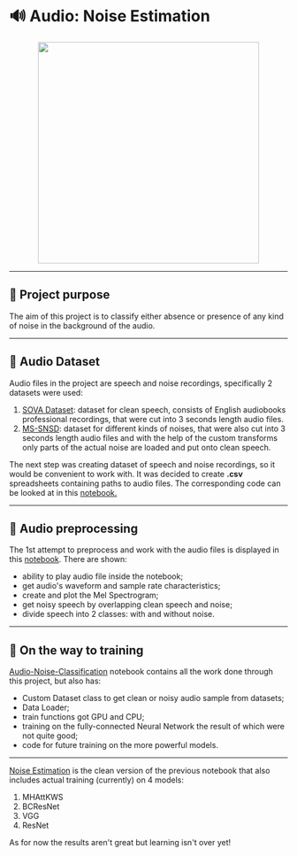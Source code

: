 # 🔊 Audio: Noise Estimation

<div id="header" align="center">
  <img src="https://i.gifer.com/Jfyt.gif" width="400"/>
</div>

---

## 🎯 Project purpose
The aim of this project is to classify either absence or presence of any kind of noise in the background of the audio. 

---

## 🎵 Audio Dataset
Audio files in the project are speech and noise recordings, specifically 2 datasets were used:
1. [SOVA Dataset](https://sova.ai/dataset/): dataset for clean speech, consists of English audiobooks professional recordings, that were cut into 3 seconds length audio files.
2. [MS-SNSD](https://github.com/microsoft/MS-SNSD): dataset for different kinds of noises, that were also cut into 3 seconds length audio files and with the help of the custom transforms only parts of the actual noise are loaded and put onto clean speech.

The next step was creating dataset of speech and noise recordings, so it would be convenient to work with. It was decided to create **.csv** spreadsheets containing paths to audio files. The corresponding code can be looked at in this [notebook.](https://github.com/Daryadare/Audio-Noise-Classification/blob/main/create-csv.ipynb)

---

## 👾 Audio preprocessing

The 1st attempt to preprocess and work with the audio files is displayed in this [notebook](https://github.com/Daryadare/Audio-Noise-Classification/blob/main/audio-work-first-try.ipynb). There are shown:
* ability to play audio file inside the notebook;
* get audio's waveform and sample rate characteristics;
* create and plot the Mel Spectrogram;
* get noisy speech by overlapping clean speech and noise;
* divide speech into 2 classes: with and without noise.

---

## 🦾 On the way to training
[Audio-Noise-Classification](https://github.com/Daryadare/Audio-Noise-Classification/blob/main/ANC-proj.ipynb) notebook contains all the work done through this project, but also has:
* Custom Dataset class to get clean or noisy audio sample from datasets;
* Data Loader;
* train functions got GPU and CPU;
* training on the fully-connected Neural Network the result of which were not quite good;
* code for future training on the more powerful models.

---

[Noise Estimation](https://github.com/Daryadare/Audio-Noise-Classification/blob/main/Noise-Estimation.ipynb) is the clean version of the previous notebook that also includes actual training (currently) on 4 models:
1. MHAttKWS
2. BCResNet
3. VGG
4. ResNet

As for now the results aren't great but learning isn't over yet!